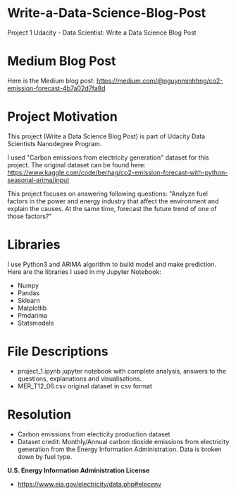 # Write-a-Data-Science-Blog-Post
Project 1 Udacity - Data Scientist: Write a Data Science Blog Post
# Medium Blog Post
Here is the Medium blog post: https://medium.com/@nguynminhhng/co2-emission-forecast-4b7a02d7fa8d

# Project Motivation
This project (Write a Data Science Blog Post) is part of Udacity Data Scientists Nanodegree Program.

I used "Carbon emissions from electricity generation" dataset for this project. The original dataset can be found here: https://www.kaggle.com/code/berhag/co2-emission-forecast-with-python-seasonal-arima/input

This project focuses on answering following questions: "Analyze fuel factors in the power and energy industry that affect the environment and explain the causes. At the same time, forecast the future trend of one of those factors?"

# Libraries
I use Python3 and ARIMA algorithm to build model and make prediction. Here are the libraries I used in my Jupyter Notebook:

- Numpy
- Pandas
- Sklearn
- Matplotlib
- Pmdarima
- Statsmodels

# File Descriptions

- project_1.ipynb jupyter notebook with complete analysis, answers to the questions, explanations and visualisations.
- MER_T12_06.csv original dataset in csv format

# Resolution
- Carbon emissions from electicity production dataset
- Dataset credit: Monthly/Annual carbon dioxide emissions from electricity generation from the Energy Information Administration. Data is broken down by fuel type.

**U.S. Energy Information Administration License**
- https://www.eia.gov/electricity/data.php#elecenv
